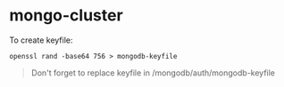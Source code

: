 # mongo-cluster

To create keyfile:
```
openssl rand -base64 756 > mongodb-keyfile
```
> Don't forget to replace keyfile in /mongodb/auth/mongodb-keyfile